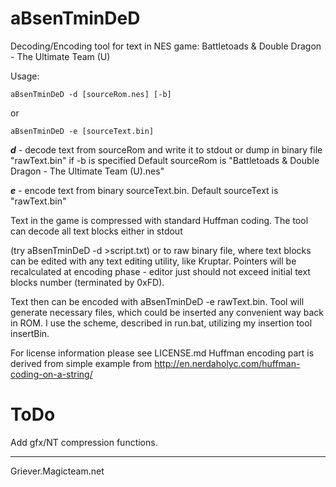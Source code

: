 aBsenTminDeD
============
Decoding/Encoding tool for text in NES game: Battletoads & Double Dragon - The Ultimate Team (U)


Usage:
```
aBsenTminDeD -d [sourceRom.nes] [-b]
```
or
```
aBsenTminDeD -e [sourceText.bin]
```

***d*** - decode text from sourceRom and write it to stdout or dump in binary file "rawText.bin" if -b is specified
Default sourceRom is "Battletoads & Double Dragon - The Ultimate Team (U).nes"

***e*** - encode text from binary sourceText.bin.
Default sourceText is "rawText.bin"

Text in the game is compressed with standard Huffman coding. The tool can decode all text blocks either in stdout 

(try aBsenTminDeD -d >script.txt) or to raw binary file, where text blocks can be edited with any text editing utility, like Kruptar. Pointers will be recalculated at encoding phase - editor just should not exceed initial text blocks number (terminated by 0xFD).

Text then can be encoded with aBsenTminDeD -e rawText.bin. Tool will generate necessary files, which could be inserted any convenient way back in ROM. I use the scheme, described in run.bat, utilizing my insertion tool insertBin.

For license information please see LICENSE.md
Huffman encoding part is derived from simple example from http://en.nerdaholyc.com/huffman-coding-on-a-string/

ToDo
====
Add gfx/NT compression functions.
_____________________
Griever.Magicteam.net
